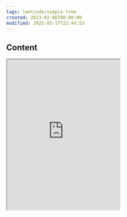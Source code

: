 ```yaml
---
tags: leetcode/simple tree
created: 2023-02-06T00:00:00
modified: 2025-03-17T22:44:53
---
```


## Content

<iframe src="https://leetcode.cn/problems/evaluate-boolean-binary-tree" style="height: 400px"></iframe>

